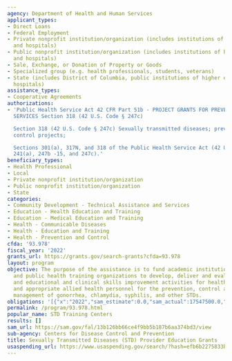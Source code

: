 ```yaml
---
agency: Department of Health and Human Services
applicant_types:
- Direct Loans
- Federal Employment
- Private nonprofit institution/organization (includes institutions of higher education
  and hospitals)
- Public nonprofit institution/organization (includes institutions of higher education
  and hospitals)
- Sale, Exchange, or Donation of Property or Goods
- Specialized group (e.g. health professionals, students, veterans)
- State (includes District of Columbia, public institutions of higher education and
  hospitals)
assistance_types:
- Cooperative Agreements
authorizations:
- 'Public Health Service Act 42 CFR Part 51b - PROJECT GRANTS FOR PREVENTIVE HEALTH
  SERVICES Section 318 (42 U.S. Code § 247c)

  Section 318 (42 U.S. Code § 247c) Sexually transmitted diseases; prevention and
  control projects;

  Sections 301(a), 317N, and 318 of the Public Health Service Act (42 U.S.C. Sections
  241(a), 247b -15, and 247c).'
beneficiary_types:
- Health Professional
- Local
- Private nonprofit institution/organization
- Public nonprofit institution/organization
- State
categories:
- Community Development - Technical Assistance and Services
- Education - Health Education and Training
- Education - Medical Education and Training
- Health - Communicable Diseases
- Health - Education and Training
- Health - Prevention and Control
cfda: '93.978'
fiscal_year: '2022'
grants_url: https://grants.gov/search-grants?cfda=93.978
layout: program
objective: The purpose of the assistance is to fund academic institutions and clinical
  and public health training organizations to develop, deliver and evaluate training,
  and educational and clinical skills improvement activities for health care professionals
  and appropriate allied health personnel for the prevention, control and clinical
  management of gonorrhea, chlamydia, syphilis, and other STDs.
obligations: '[{"x":"2022","sam_estimate":0.0,"sam_actual":17547500.0,"usa_spending_actual":17430571.59},{"x":"2023","sam_estimate":11565000.0,"sam_actual":0.0,"usa_spending_actual":19880809.53},{"x":"2024","sam_estimate":11730482.0,"sam_actual":0.0,"usa_spending_actual":17120133.0}]'
permalink: /program/93.978.html
popular_name: STD Training Centers
results: []
sam_url: https://sam.gov/fal/13b126bb66ce4f9bb5b187b6aa374bd3/view
sub-agency: Centers for Disease Control and Prevention
title: Sexually Transmitted Diseases (STD) Provider Education Grants
usaspending_url: https://www.usaspending.gov/search/?hash=efb6b2275833b0fdfebf8616be6d398d
---
```

